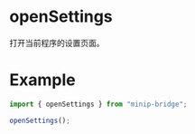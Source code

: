 # openSettings

打开当前程序的设置页面。

# Example

```typescript
import { openSettings } from "minip-bridge";

openSettings();
```

